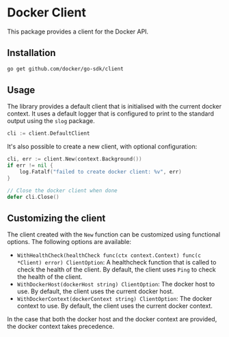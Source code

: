 # Docker Client

This package provides a client for the Docker API.

## Installation

```bash
go get github.com/docker/go-sdk/client
```

## Usage

The library provides a default client that is initialised with the current docker context. It uses a default logger that is configured to print to the standard output using the `slog` package.

```go
cli := client.DefaultClient
```

It's also possible to create a new client, with optional configuration:

```go
cli, err := client.New(context.Background())
if err != nil {
    log.Fatalf("failed to create docker client: %v", err)
}

// Close the docker client when done
defer cli.Close()
```

## Customizing the client

The client created with the `New` function can be customized using functional options. The following options are available:

- `WithHealthCheck(healthCheck func(ctx context.Context) func(c *Client) error) ClientOption`: A healthcheck function that is called to check the health of the client. By default, the client uses `Ping` to check the health of the client.
- `WithDockerHost(dockerHost string) ClientOption`: The docker host to use. By default, the client uses the current docker host.
- `WithDockerContext(dockerContext string) ClientOption`: The docker context to use. By default, the client uses the current docker context.

In the case that both the docker host and the docker context are provided, the docker context takes precedence.
